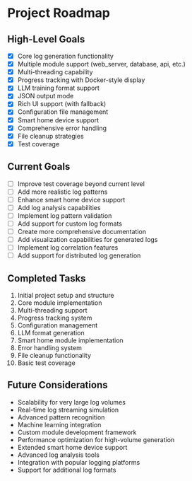 # Project Roadmap

## High-Level Goals
- [x] Core log generation functionality
- [x] Multiple module support (web_server, database, api, etc.)
- [x] Multi-threading capability
- [x] Progress tracking with Docker-style display
- [x] LLM training format support
- [x] JSON output mode
- [x] Rich UI support (with fallback)
- [x] Configuration file management
- [x] Smart home device support
- [x] Comprehensive error handling
- [x] File cleanup strategies
- [x] Test coverage

## Current Goals
- [ ] Improve test coverage beyond current level
- [ ] Add more realistic log patterns
- [ ] Enhance smart home device support
- [ ] Add log analysis capabilities
- [ ] Implement log pattern validation
- [ ] Add support for custom log formats
- [ ] Create more comprehensive documentation
- [ ] Add visualization capabilities for generated logs
- [ ] Implement log correlation features
- [ ] Add support for distributed log generation

## Completed Tasks
1. Initial project setup and structure
2. Core module implementation
3. Multi-threading support
4. Progress tracking system
5. Configuration management
6. LLM format generation
7. Smart home module implementation
8. Error handling system
9. File cleanup functionality
10. Basic test coverage

## Future Considerations
- Scalability for very large log volumes
- Real-time log streaming simulation
- Advanced pattern recognition
- Machine learning integration
- Custom module development framework
- Performance optimization for high-volume generation
- Extended smart home device support
- Advanced log analysis tools
- Integration with popular logging platforms
- Support for additional log formats
